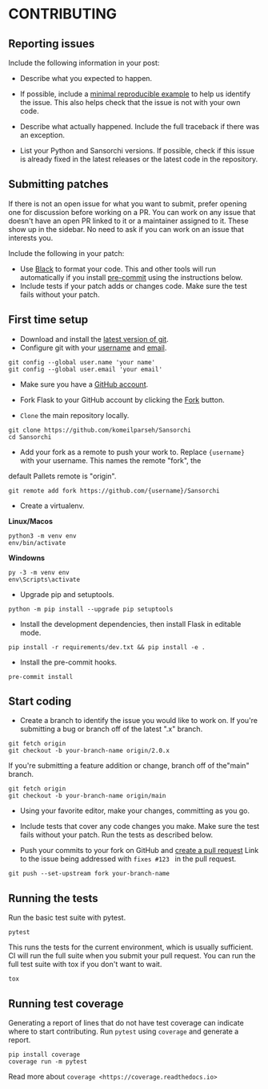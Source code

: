 <!--Power by https://github.com/pallets/flask/blob/main/CONTRIBUTING.rst-->

# CONTRIBUTING

Reporting issues
----------------

Include the following information in your post:

* Describe what you expected to happen.
* If possible, include a [minimal reproducible example](https://stackoverflow.com/help/minimal-reproducible-example) to help us
    identify the issue. This also helps check that the issue is not with
    your own code.

* Describe what actually happened. Include the full traceback if there
    was an exception.

* List your Python and Sansorchi versions. If possible, check if this
    issue is already fixed in the latest releases or the latest code in
    the repository.

Submitting patches
----------------

If there is not an open issue for what you want to submit, prefer
opening one for discussion before working on a PR. You can work on any
issue that doesn't have an open PR linked to it or a maintainer assigned
to it. These show up in the sidebar. No need to ask if you can work on
an issue that interests you.

Include the following in your patch:

* Use [Black](https://black.readthedocs.io) to format your code. This and other tools will run automatically if you install [pre-commit](https://pre-commit.com) using the instructions below.
* Include tests if your patch adds or changes code. Make sure the test fails without your patch.

First time setup
----------------

* Download and install the [latest version of git](https://git-scm.com/downloads).
* Configure git with your [username](https://docs.github.com/en/github/using-git/setting-your-username-in-git) and [email](https://docs.github.com/en/github/setting-up-and-managing-your-github-user-account/setting-your-commit-email-address).

```
git config --global user.name 'your name'
git config --global user.email 'your email'
```

* Make sure you have a [GitHub account](https://github.com/join).
* Fork Flask to your GitHub account by clicking the [Fork](https://github.com/komeilparseh/Sansorchi/fork) button.

* `Clone` the main repository locally.

```
git clone https://github.com/komeilparseh/Sansorchi
cd Sansorchi
```

* Add your fork as a remote to push your work to. Replace `{username}` with your username. This names the remote "fork", the

default Pallets remote is "origin".

```
git remote add fork https://github.com/{username}/Sansorchi
```

* Create a virtualenv.

**Linux/Macos**

```
python3 -m venv env
env/bin/activate
```

**Windowns**

```
py -3 -m venv env
env\Scripts\activate
```

* Upgrade pip and setuptools.

```
python -m pip install --upgrade pip setuptools
```

* Install the development dependencies, then install Flask in editable mode.

```
pip install -r requirements/dev.txt && pip install -e .
```

* Install the pre-commit hooks.

```
pre-commit install
```

Start coding
----------------

* Create a branch to identify the issue you would like to work on. If you're submitting a bug or branch off of the latest ".x" branch.

```
git fetch origin
git checkout -b your-branch-name origin/2.0.x
```

If you're submitting a feature addition or change, branch off of the"main" branch.

```
git fetch origin
git checkout -b your-branch-name origin/main
```

* Using your favorite editor, make your changes, committing as you go.

* Include tests that cover any code changes you make. Make sure the
    test fails without your patch. Run the tests as described below.

* Push your commits to your fork on GitHub and [create a pull request](https://docs.github.com/en/github/collaborating-with-issues-and-pull-requests/creating-a-pull-request) Link to the issue being addressed with `fixes #123 ` in the pull request.

```
git push --set-upstream fork your-branch-name
```

Running the tests
----------------

Run the basic test suite with pytest.

```
pytest
```

This runs the tests for the current environment, which is usually
sufficient. CI will run the full suite when you submit your pull
request. You can run the full test suite with tox if you don't want to
wait.

```
tox
```

Running test coverage
----------------

Generating a report of lines that do not have test coverage can indicate
where to start contributing. Run `pytest` using `coverage` and
generate a report.

```
pip install coverage
coverage run -m pytest
```

Read more about `coverage <https://coverage.readthedocs.io>`
